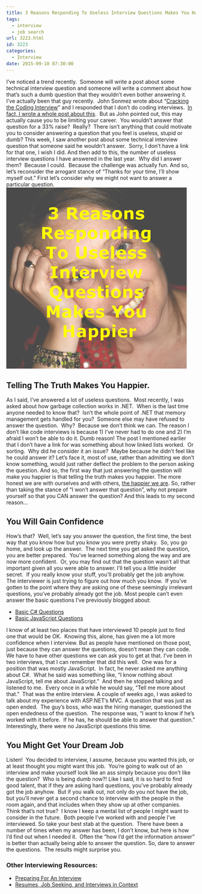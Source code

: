 ```yaml
---
title: 3 Reasons Responding To Useless Interview Questions Makes You Happier
tags:
  - interview
  - job search
url: 3223.html
id: 3223
categories:
  - Interview
date: 2015-09-10 07:30:00
---
```


I’ve noticed a trend recently.  Someone will write a post about some technical interview question and someone will write a comment about how that’s such a dumb question that they wouldn’t even bother answering it.  I’ve actually been that guy recently.  John Sonmez wrote about “[Cracking the Coding Interview](//simpleprogrammer.com/2015/01/19/cracking-the-coding-interview/)” and I responded that I don’t do coding interviews.  [In fact, I wrote a whole post about this](/cracking-the-programmers-interview-code/).  But as John pointed out, this may actually cause you to be limiting your career.  You wouldn’t answer that question for a 33% raise?  Really?  There isn’t anything that could motivate you to consider answering a question that you feel is useless, stupid or dumb? This week, I saw another post about some technical interview question that someone said he wouldn’t answer.  Sorry, I don’t have a link for that one, I wish I did. And then add to this, the number of useless interview questions I have answered in the last year.  Why did I answer them?  Because I could.  Because the challenge was actually fun. And so, let’s reconsider the arrogant stance of “Thanks for your time, I’ll show myself out.” First let’s consider why we might not want to answer a particular question. ![image](/uploads/2015/09/image1.png "image")

Telling The Truth Makes You Happier.
------------------------------------

As I said, I’ve answered a lot of useless questions.  Most recently, I was asked about how garbage collection works in .NET.  When is the last time anyone needed to know that?  Isn’t the whole point of .NET that memory management gets handled for you?  Someone else may have refused to answer the question.  Why?  Because we don’t think we can. The reason I don’t like code interviews is because 1) I’ve never had to do one and 2) I’m afraid I won’t be able to do it. Dumb reason! The post I mentioned earlier that I don’t have a link for was something about how linked lists worked.  Or sorting.  Why did he consider it an issue?  Maybe because he didn’t feel like he could answer it? Let’s face it, most of use, rather than admitting we don’t know something, would just rather deflect the problem to the person asking the question. And so, the first way that just answering the question will make you happier is that telling the truth makes you happier. The more honest we are with ourselves and with others, [the happier we are](//www.smh.com.au/lifestyle/life/time-to-come-clean-little-white-lies-found-to-be-a-health-hazard-20120805-23o0t.html). So, rather than taking the stance of “I won’t answer that question”, why not prepare yourself so that you CAN answer the question? And this leads to my second reason…

You Will Gain Confidence
------------------------

How’s that?  Well, let’s say you answer the question, the first time, the best way that you know how but you know you were pretty shaky.  So, you go home, and look up the answer.  The next time you get asked the question, you are better prepared.  You’ve learned something along the way and are now more confident.  Or, you may find out that the question wasn’t all that important given all you were able to answer. I’ll tell you a little insider secret.  If you really know your stuff, you’ll probably get the job anyhow.  The interviewer is just trying to figure out how much you know.  If you’ve gotten to the point where they are asking one of these seemingly irrelevant questions, you’ve probably already got the job. Most people can’t even answer the basic questions I’ve previously blogged about:

*   [Basic C# Questions](/7-c-interview-questions-that-weed-out-the-losers/)
*   [Basic JavaScript Questions](/7-javascript-interview-questions-to-weed-out-imposters/)

I know of at least two places that have interviewed 10 people just to find one that would be OK.  Knowing this, alone, has given me a lot more confidence when I interview. But as people have mentioned on those post, just because they can answer the questions, doesn’t mean they can code.  We have to have other questions we can ask you to get at that. I’ve been in two interviews, that I can remember that did this well.  One was for a position that was mostly JavaScript.  In fact, he never asked me anything about C#.  What he said was something like, “I know nothing about JavaScript, tell me about JavaScript.”  And then he stopped talking and listened to me.  Every once in a while he would say, “Tell me more about that.”  That was the entire interview. A couple of weeks ago, I was asked to talk about my experience with ASP.NET’s MVC. A question that was just as open ended.  The guy’s boss, who was the hiring manager, questioned the open endedness of the question.  The response was, “I want to know if he’s worked with it before.  If he has, he should be able to answer that question.” Interestingly, there were no JavaScript questions this time.

You Might Get Your Dream Job
----------------------------

Listen!  You decided to interview, I assume, because you wanted this job, or at least thought you might want this job.  You’re going to walk out of an interview and make yourself look like an ass simply because you don’t like the question?  Who is being dumb now?! Like I said, it is so hard to find good talent, that if they are asking hard questions, you’ve probably already got the job anyhow.  But if you walk out, not only do you not have the job, but you’ll never get a second chance to interview with the people in the room again, and that includes when they show up at other companies.  Think that’s not true?  I know I keep a mental list of people I might want to consider in the future.  Both people I’ve worked with and people I’ve interviewed. So take your best stab at the question.  There have been a number of times when my answer has been, I don’t know, but here is how I’d find out when I needed it.  Often the “how I’d get the information answer” is better than actually being able to answer the question. So, dare to answer the questions.  The results might surprise you.    

### Other Interviewing Resources:

*   [Preparing For An Interview](/preparingForAnInterview)
*   [Resumes, Job Seeking, and Interviews in Context](/resumesJobSeekingAndInterviews)

